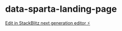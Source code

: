# data-sparta-landing-page

[Edit in StackBlitz next generation editor ⚡️](https://stackblitz.com/~/github.com/GitSujal/data-sparta-landing-page)